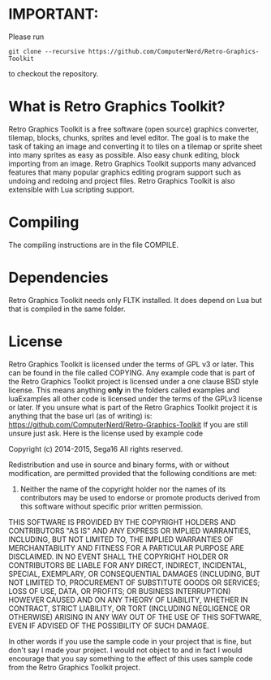 # IMPORTANT:
Please run
```
git clone --recursive https://github.com/ComputerNerd/Retro-Graphics-Toolkit
```
to checkout the repository.
# What is Retro Graphics Toolkit?
Retro Graphics Toolkit is a free software (open source) graphics converter, tilemap, blocks, chunks, sprites and level editor.
The goal is to make the task of taking an image and converting it to tiles on a tilemap or sprite sheet into many sprites as easy as possible.
Also easy chunk editing, block importing from an image.
Retro Graphics Toolkit supports many advanced features that many popular graphics editing program support such as undoing and redoing and project files.
Retro Graphics Toolkit is also extensible with Lua scripting support.

# Compiling
The compiling instructions are in the file COMPILE.

# Dependencies
Retro Graphics Toolkit needs only FLTK installed. It does depend on Lua but that is compiled in the same folder.

# License
Retro Graphics Toolkit is licensed under the terms of GPL v3 or later. This can be found in the file called COPYING.
Any example code that is part of the Retro Graphics Toolkit project is licensed under a one clause BSD style license.
This means anything **only** in the folders called examples and luaExamples all other code is licensed under the terms of the GPLv3 license or later.
If you unsure what is part of the Retro Graphics Toolkit project it is anything that the base url (as of writing) is: https://github.com/ComputerNerd/Retro-Graphics-Toolkit
If you are still unsure just ask.
Here is the license used by example code

Copyright (c) 2014-2015, Sega16
All rights reserved.

Redistribution and use in source and binary forms, with or without modification, are permitted provided that the following conditions are met:

1. Neither the name of the copyright holder nor the names of its contributors may be used to endorse or promote products derived from this software without specific prior written permission.

THIS SOFTWARE IS PROVIDED BY THE COPYRIGHT HOLDERS AND CONTRIBUTORS "AS IS" AND ANY EXPRESS OR IMPLIED WARRANTIES, INCLUDING, BUT NOT LIMITED TO, THE IMPLIED WARRANTIES OF MERCHANTABILITY AND FITNESS FOR A PARTICULAR PURPOSE ARE DISCLAIMED. IN NO EVENT SHALL THE COPYRIGHT HOLDER OR CONTRIBUTORS BE LIABLE FOR ANY DIRECT, INDIRECT, INCIDENTAL, SPECIAL, EXEMPLARY, OR CONSEQUENTIAL DAMAGES (INCLUDING, BUT NOT LIMITED TO, PROCUREMENT OF SUBSTITUTE GOODS OR SERVICES; LOSS OF USE, DATA, OR PROFITS; OR BUSINESS INTERRUPTION) HOWEVER CAUSED AND ON ANY THEORY OF LIABILITY, WHETHER IN CONTRACT, STRICT LIABILITY, OR TORT (INCLUDING NEGLIGENCE OR OTHERWISE) ARISING IN ANY WAY OUT OF THE USE OF THIS SOFTWARE, EVEN IF ADVISED OF THE POSSIBILITY OF SUCH DAMAGE.

In other words if you use the sample code in your project that is fine, but don't say I made your project.
I would not object to and in fact I would encourage that you say something to the effect of this uses sample code from the Retro Graphics Toolkit project.
